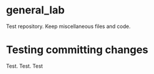 # general_lab
Test repository. Keep miscellaneous files and code. 

# Testing committing changes

Test. Test. Test
